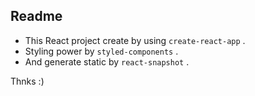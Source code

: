 ## Readme

* This React project create by using `create-react-app` .
* Styling power by `styled-components` .
* And generate static by `react-snapshot` .


Thnks :)